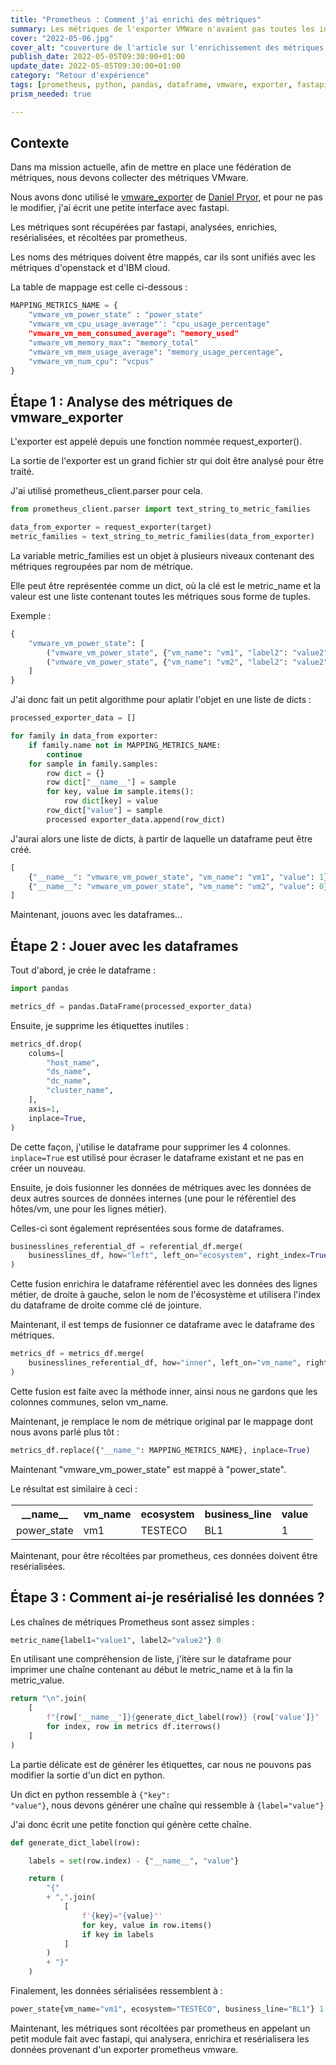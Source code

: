 ```yaml
---
title: "Prometheus : Comment j'ai enrichi des métriques"
summary: Les métriques de l'exporter VMWare n'avaient pas toutes les informations que nous voulions. Voici comment je les ai enrichies.
cover: "2022-05-06.jpg"
cover_alt: "couverture de l'article sur l'enrichissement des métriques prometheus"
publish_date: 2022-05-05T09:30:00+01:00
update_date: 2022-05-05T09:30:00+01:00
category: "Retour d'expérience"
tags: [prometheus, python, pandas, dataframe, vmware, exporter, fastapi]
prism_needed: true

---
```


## Contexte

Dans ma mission actuelle, afin de mettre en place une fédération de métriques, nous devons collecter des métriques VMware.

Nous avons donc utilisé le [vmware_exporter](https://github.com/pryorda/vmware_exporter) de [Daniel Pryor](https://github.com/pryorda), et pour ne pas le modifier, j'ai écrit une petite interface avec fastapi.

Les métriques sont récupérées par fastapi, analysées, enrichies, resérialisées, et récoltées par prometheus.

Les noms des métriques doivent être mappés, car ils sont unifiés avec les métriques d'openstack et d'IBM cloud.

La table de mappage est celle ci-dessous :

```python
MAPPING_METRICS_NAME = {
    "vmware_vm_power_state" : "power_state"
    "vmware_vm_cpu_usage_average"': "cpu_usage_percentage"
    "vmware_vm_mem_consumed_average": "memory_used"
    "vmware_vm_memory_max": "memory_total"
    "vmware_vm_mem_usage_average": "memory_usage_percentage",
    "vmware_vm_num_cpu": "vcpus"
}
```

## Étape 1 : Analyse des métriques de vmware_exporter

L'exporter est appelé depuis une fonction nommée request_exporter().

La sortie de l'exporter est un grand fichier str qui doit être analysé pour être traité.

J'ai utilisé prometheus_client.parser pour cela.

```python
from prometheus_client.parser import text_string_to_metric_families

data_from_exporter = request_exporter(target)
metric_families = text_string_to_metric_families(data_from_exporter)
```

La variable metric_families est un objet à plusieurs niveaux contenant des métriques regroupées par nom de métrique.

Elle peut être représentée comme un dict, où la clé est le metric_name et la valeur est une liste contenant toutes les métriques sous forme de tuples.

Exemple :

```python
{
    "vmware_vm_power_state": [
        ("vmware_vm_power_state", {"vm_name": "vm1", "label2": "value2"}, 1),
        ("vmware_vm_power_state", {"vm_name": "vm2", "label2": "value2"}, 0),
    ]
}
```

J'ai donc fait un petit algorithme pour aplatir l'objet en une liste de dicts :

```python
processed_exporter_data = []

for family in data_from exporter:
    if family.name not in MAPPING_METRICS_NAME:
        continue
    for sample in family.samples:
        row dict = {}
        row dict["__name__"] = sample
        for key, value in sample.items():
            row dict[key] = value
        row_dict["value"] = sample
        processed exporter_data.append(row_dict)
```

J'aurai alors une liste de dicts, à partir de laquelle un dataframe peut être créé.

```python
[
    {"__name__": "vmware_vm_power_state", "vm_name": "vm1", "value": 1},
    {"__name__": "vmware_vm_power_state", "vm_name": "vm2", "value": 0},
]
```

Maintenant, jouons avec les dataframes...

## Étape 2 : Jouer avec les dataframes

Tout d'abord, je crée le dataframe :

```python
import pandas

metrics_df = pandas.DataFrame(processed_exporter_data)
```

Ensuite, je supprime les étiquettes inutiles :

```python
metrics_df.drop(
    colums=[
        "host_name",
        "ds_name",
        "dc_name",
        "cluster_name",
    ],
    axis=1,
    inplace=True,
)
```

De cette façon, j'utilise le dataframe pour supprimer les 4 colonnes. <code class="language-python">inplace=True</code> est utilisé pour écraser le dataframe existant et ne pas en créer un nouveau.

Ensuite, je dois fusionner les données de métriques avec les données de deux autres sources de données internes (une pour le référentiel des hôtes/vm, une pour les lignes métier).

Celles-ci sont également représentées sous forme de dataframes.

```python
businesslines_referential_df = referential_df.merge(
    businesslines_df, how="left", left_on="ecosystem", right_index=True
)
```

Cette fusion enrichira le dataframe référentiel avec les données des lignes métier, de droite à gauche, selon le nom de l'écosystème et utilisera l'index du dataframe de droite comme clé de jointure.

Maintenant, il est temps de fusionner ce dataframe avec le dataframe des métriques.

```python
metrics_df = metrics_df.merge(
    businesslines_referential_df, how="inner", left_on="vm_name", right_index=True
)
```

Cette fusion est faite avec la méthode inner, ainsi nous ne gardons que les colonnes communes, selon vm_name.

Maintenant, je remplace le nom de métrique original par le mappage dont nous avons parlé plus tôt :

```python
metrics_df.replace({"__name_": MAPPING_METRICS_NAME}, inplace=True)
```

Maintenant "vmware_vm_power_state" est mappé à "power_state".

Le résultat est similaire à ceci :

<table style="border: 1px solid #fff; width: 100%;">
    <tr>
        <th>__name__</th>
        <th>vm_name</th>
        <th>ecosystem</th>
        <th>business_line</th>
        <th>value</th>
    </tr>
    <tr>
        <td>power_state</td>
        <td>vm1</td>
        <td>TESTECO</td>
        <td>BL1</td>
        <td>1</td>
    </tr>
</table>

Maintenant, pour être récoltées par prometheus, ces données doivent être resérialisées.

## Étape 3 : Comment ai-je resérialisé les données ?

Les chaînes de métriques Prometheus sont assez simples :

```python
metric_name{label1="value1", label2="value2"} 0
```

En utilisant une compréhension de liste, j'itère sur le dataframe pour imprimer une chaîne contenant au début le metric_name et à la fin la metric_value.

```python
return "\n".join(
    [
        f"{row['__name__']}{generate_dict_label(row)} {row['value']}"
        for index, row in metrics df.iterrows()
    ]
)
```

La partie délicate est de générer les étiquettes, car nous ne pouvons pas modifier la sortie d'un dict en python.

Un dict en python ressemble à <code class="language-python">{"key": "value"}</code>, nous devons générer une chaîne qui ressemble à <code class="language-python">{label="value"}</code>

J'ai donc écrit une petite fonction qui génère cette chaîne.

```python
def generate_dict_label(row):

    labels = set(row.index) - {"__name__", "value"}

    return (
        "{"
        + ",".join(
            [
                f'{key}="{value}"'
                for key, value in row.items()
                if key in labels
            ]
        )
        + "}"
    )
```

Finalement, les données sérialisées ressemblent à :

```python
power_state{vm_name="vm1", ecosystem="TESTECO", business_line="BL1"} 1
```

Maintenant, les métriques sont récoltées par prometheus en appelant un petit module fait avec fastapi, qui analysera, enrichira et resérialisera les données provenant d'un exporter prometheus vmware.
